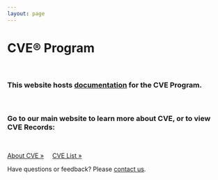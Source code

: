 ```yaml
---
layout: page
---
```


<h1 class="site-title">CVE® Program</h1>
<br>
<div class="jumbotron">
  <h3>This website hosts <a href="/docs/">documentation</a> for the CVE Program.</h3>
  <br>
  <h3>Go to our main website to learn more about CVE, or to view CVE Records:</h3>
  <br>
  <p><a class="btn btn-primary btn-lg" role="button" href="https://cve.mitre.org/about/index.html">About CVE »</a> &nbsp; &nbsp;     
  <a class="btn btn-primary btn-lg" role="button" href="https://cve.mitre.org/cve/">CVE List »</a></p>
</div>

<p class="lead text-center">Have questions or feedback? Please <a href="https://cve.mitre.org/about/contactus.html">contact us</a>.</p>
